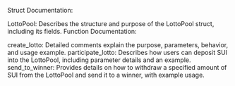 Struct Documentation:

LottoPool: Describes the structure and purpose of the LottoPool struct, including its fields.
Function Documentation:

create_lotto: Detailed comments explain the purpose, parameters, behavior, and usage example.
participate_lotto: Describes how users can deposit SUI into the LottoPool, including parameter details and an example.
send_to_winner: Provides details on how to withdraw a specified amount of SUI from the LottoPool and send it to a winner, with example usage.



